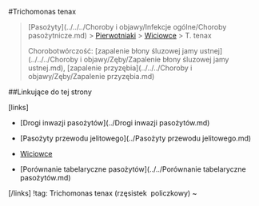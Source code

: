 #Trichomonas tenax

> [Pasożyty](../../../Choroby i objawy/Infekcje ogólne/Choroby pasożytnicze.md) > [Pierwotniaki](./Pierwotniaki.md) > [Wiciowce](./Wiciowce.md) > T. tenax
>
> Chorobotwórczość: [zapalenie błony śluzowej jamy ustnej](../../../Choroby i objawy/Zęby/Zapalenie błony śluzowej jamy ustnej.md), [zapalenie przyzębia](../../../Choroby i objawy/Zęby/Zapalenie przyzębia.md)



##Linkujące do tej strony

[links]

- [Drogi inwazji pasożytów](../Drogi inwazji pasożytów.md)

- [Pasożyty przewodu jelitowego](../Pasożyty przewodu jelitowego.md)

- [Wiciowce](./Wiciowce.md)

- [Porównanie tabelaryczne pasożytów](../../Porównanie tabelaryczne pasożytów.md)


[/links]
!tag: Trichomonas tenax (rzęsistek  policzkowy)
~

